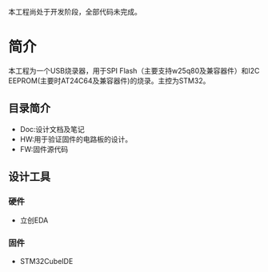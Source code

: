 本工程尚处于开发阶段，全部代码未完成。

# 简介

本工程为一个USB烧录器，用于SPI Flash（主要支持w25q80及兼容器件）和I2C EEPROM(主要时AT24C64及兼容器件)的烧录。主控为STM32。

## 目录简介

* Doc:设计文档及笔记
* HW:用于验证固件的电路板的设计。
* FW:固件源代码


## 设计工具

### 硬件

* 立创EDA

### 固件

* STM32CubeIDE
